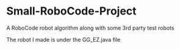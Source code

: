 # Small-RoboCode-Project

A RoboCode robot algorithm along with some 3rd party test robots

The robot I made is under the GG_EZ.java file
